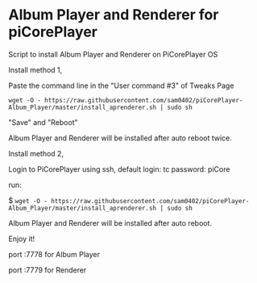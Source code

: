 # Album Player and Renderer for piCorePlayer

Script to install Album Player and Renderer on PiCorePlayer OS

Install method 1,

Paste the command line in the "User command #3" of Tweaks Page 

`wget -O - https://raw.githubusercontent.com/sam0402/piCorePlayer-Album_Player/master/install_aprenderer.sh | sudo sh`

"Save" and "Reboot"

Album Player and Renderer will be installed after auto reboot twice.

Install method 2,

Login to PiCorePlayer using ssh, default login: tc password: piCore

run:

$ `wget -O - https://raw.githubusercontent.com/sam0402/piCorePlayer-Album_Player/master/install_aprenderer.sh | sudo sh`

Album Player and Renderer will be installed after auto reboot.

Enjoy it!

port :7778 for Album Player

port :7779 for Renderer


